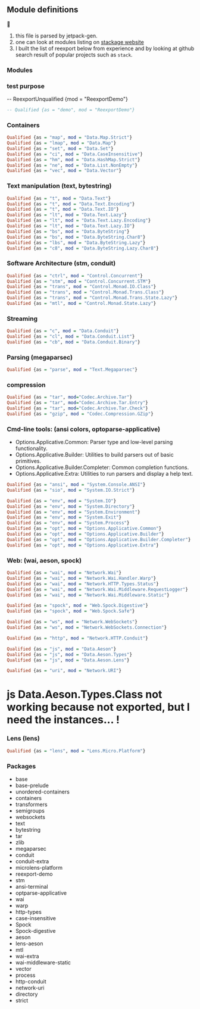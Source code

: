 ## Module definitions

:memo:

  1. this file is parsed by jetpack-gen.
  2. one can look at modules listing on
      [stackage website](https://www.stackage.org/nightly-2015-12-10/docs)
  3. I built the list of reexport below from experience and by looking
     at github search result of popular projects such as `stack`.

### Modules

### test purpose

-- ReexportUnqualified {mod = "ReexportDemo"}

```haskell
-- Qualified {as = "demo", mod = "ReexportDemo"}
```

### Containers

```haskell
Qualified {as = "map", mod = "Data.Map.Strict"}
Qualified {as = "lmap", mod = "Data.Map"}
Qualified {as = "set", mod = "Data.Set"}
Qualified {as = "ci", mod = "Data.CaseInsensitive"}
Qualified {as = "hm", mod = "Data.HashMap.Strict"}
Qualified {as = "ne", mod = "Data.List.NonEmpty"}
Qualified {as = "vec", mod = "Data.Vector"}
```

### Text manipulation (text, bytestring)

```haskell
Qualified {as = "t", mod = "Data.Text"}
Qualified {as = "t", mod = "Data.Text.Encoding"}
Qualified {as = "t", mod = "Data.Text.IO"}
Qualified {as = "lt", mod = "Data.Text.Lazy"}
Qualified {as = "lt", mod = "Data.Text.Lazy.Encoding"}
Qualified {as = "lt", mod = "Data.Text.Lazy.IO"}
Qualified {as = "bs", mod = "Data.ByteString"}
Qualified {as = "bs", mod = "Data.ByteString.Char8"}
Qualified {as = "lbs", mod = "Data.ByteString.Lazy"}
Qualified {as = "c8", mod = "Data.ByteString.Lazy.Char8"}
```

### Software Architecture (stm, conduit)

```haskell
Qualified {as = "ctrl", mod = "Control.Concurrent"}
Qualified {as = "stm", mod = "Control.Concurrent.STM"}
Qualified {as = "trans", mod = "Control.Monad.IO.Class"}
Qualified {as = "trans", mod = "Control.Monad.Trans.Class"}
Qualified {as = "trans", mod = "Control.Monad.Trans.State.Lazy"}
Qualified {as = "mtl", mod = "Control.Monad.State.Lazy"}
```

### Streaming

```haskell
Qualified {as = "c", mod = "Data.Conduit"}
Qualified {as = "cl", mod = "Data.Conduit.List"}
Qualified {as = "cb", mod = "Data.Conduit.Binary"}
```

### Parsing (megaparsec)

```haskell
Qualified {as = "parse", mod = "Text.Megaparsec"}
```

### compression

```haskell
Qualified {as = "tar", mod="Codec.Archive.Tar"}
Qualified {as = "tar", mod="Codec.Archive.Tar.Entry"}
Qualified {as = "tar", mod="Codec.Archive.Tar.Check"}
Qualified {as = "gzip", mod = "Codec.Compression.GZip"}
```

### Cmd-line tools: (ansi colors, optoparse-applicative)

  - Options.Applicative.Common:            Parser type and low-level parsing functionality.
  - Options.Applicative.Builder:           Utilities to build parsers out of basic primitives.
  - Options.Applicative.Builder.Completer: Common completion functions.
  - Options.Applicative.Extra:             Utilities to run parsers and display a help text.

```haskell
Qualified {as = "ansi", mod = "System.Console.ANSI"}
Qualified {as = "sio", mod = "System.IO.Strict"}

Qualified {as = "env", mod = "System.IO"}
Qualified {as = "env", mod = "System.Directory"}
Qualified {as = "env", mod = "System.Environment"}
Qualified {as = "env", mod = "System.Exit"}
Qualified {as = "env", mod = "System.Process"}
Qualified {as = "opt", mod = "Options.Applicative.Common"}
Qualified {as = "opt", mod = "Options.Applicative.Builder"}
Qualified {as = "opt", mod = "Options.Applicative.Builder.Completer"}
Qualified {as = "opt", mod = "Options.Applicative.Extra"}
```

### Web: (wai, aeson, spock)

```haskell
Qualified {as = "wai", mod = "Network.Wai"}
Qualified {as = "wai", mod = "Network.Wai.Handler.Warp"}
Qualified {as = "wai", mod = "Network.HTTP.Types.Status"}
Qualified {as = "wai", mod = "Network.Wai.Middleware.RequestLogger"}
Qualified {as = "wai", mod = "Network.Wai.Middleware.Static"}

Qualified {as = "spock", mod = "Web.Spock.Digestive"}
Qualified {as = "spock", mod = "Web.Spock.Safe"}

Qualified {as = "ws", mod = "Network.WebSockets"}
Qualified {as = "ws", mod = "Network.WebSockets.Connection"}

Qualified {as = "http", mod = "Network.HTTP.Conduit"}

Qualified {as = "js", mod = "Data.Aeson"}
Qualified {as = "js", mod = "Data.Aeson.Types"}
Qualified {as = "js", mod = "Data.Aeson.Lens"}

Qualified {as = "uri", mod = "Network.URI"}
```
# js Data.Aeson.Types.Class not working because not exported, but I need the instances... !

### Lens (lens)

```haskell
Qualified {as = "lens", mod = "Lens.Micro.Platform"}
```

### Packages

  * base
  * base-prelude
  * unordered-containers
  * containers
  * transformers
  * semigroups
  * websockets
  * text
  * bytestring
  * tar
  * zlib
  * megaparsec
  * conduit
  * conduit-extra
  * microlens-platform
  * reexport-demo
  * stm
  * ansi-terminal
  * optparse-applicative
  * wai
  * warp
  * http-types
  * case-insensitive
  * Spock
  * Spock-digestive
  * aeson
  * lens-aeson
  * mtl
  * wai-extra
  * wai-middleware-static
  * vector
  * process
  * http-conduit
  * network-uri
  * directory
  * strict
